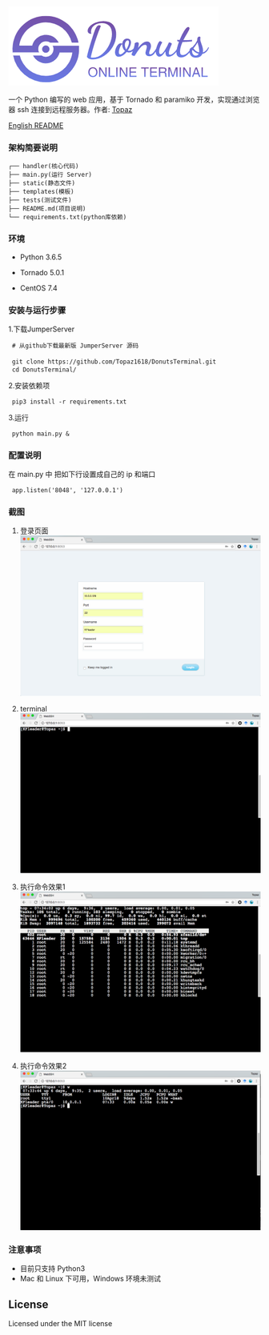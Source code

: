 <img src='static/img/donuts.png' title='DonutsTerminal, A online termainal'>


一个 Python 编写的 web 应用，基于 Tornado 和 paramiko 开发，实现通过浏览器 ssh 连接到远程服务器。作者: [Topaz](https://topaz1618.github.io/about)

[English README](https://github.com/Topaz1618/DonutsTerminal/blob/master/README.markdown)

### 架构简要说明
```
┌── handler(核心代码)
├── main.py(运行 Server)
├── static(静态文件)
├── templates(模板)
├── tests(测试文件)
├── README.md(项目说明)
└── requirements.txt(python库依赖)
```

### 环境
- Python 3.6.5

- Tornado 5.0.1

- CentOS 7.4

### 安装与运行步骤


1.下载JumperServer

```
 # 从github下载最新版 JumperServer 源码

 git clone https://github.com/Topaz1618/DonutsTerminal.git
 cd DonutsTerminal/
```

2.安装依赖项
```
 pip3 install -r requirements.txt
```
3.运行
```
 python main.py &
```

### 配置说明

在 main.py 中 把如下行设置成自己的 ip 和端口
```
 app.listen('8048', '127.0.0.1')
```


### 截图

1. 登录页面
![avatar](static/img/login.png)

2. terminal
![avatar](static/img/terminal.png)

3. 执行命令效果1
![avatar](static/img/terminal1.png)

4. 执行命令效果2
![avatar](static/img/terminal2.png)


### 注意事项
- 目前只支持 Python3
- Mac 和 Linux 下可用，Windows 环境未测试

## License
Licensed under the MIT license
